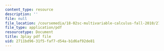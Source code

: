 ```yaml
---
content_type: resource
description: ''
file: null
file_location: /coursemedia/18-02sc-multivariable-calculus-fall-2010/2711bd9631f5faf7d54ab1d6af92de81_2y4tCiWbVRI.pdf
file_type: application/pdf
resourcetype: Document
title: 3play pdf file
uid: 2711bd96-31f5-faf7-d54a-b1d6af92de81
---
```

